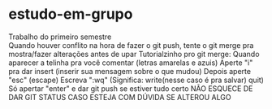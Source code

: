 # estudo-em-grupo
Trabalho do primeiro semestre <br>
Quando houver conflito na hora de fazer o git push, tente o git merge pra mostra/fazer alterações antes de upar
Tutorialzinho pro git merge:
Quando aparecer a telinha pra você comentar (letras amarelas e azuis)
Aperte "i" pra dar insert (inserir sua mensagem sobre o que mudou)
Depois aperte "esc" (escape)
Escreva ":wq" (Significa: write(nesse caso é pra salvar) quit)
Só apertar "enter" e dar git push se estiver tudo certo 
NÃO ESQUECE DE DAR GIT STATUS CASO ESTEJA COM DÚVIDA SE ALTEROU ALGO
